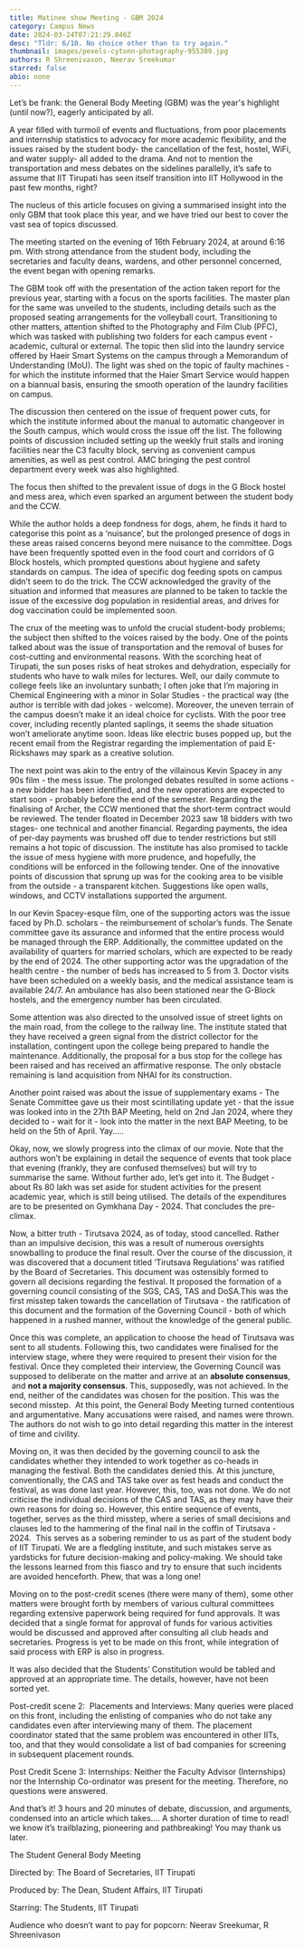 ```yaml
---
title: Matinee show Meeting - GBM 2024
category: Campus News
date: 2024-03-24T07:21:29.846Z
desc: "Tldr: 6/10. No choice other than to try again."
thumbnail: images/pexels-cytonn-photography-955389.jpg
authors: R Shreenivason, Neerav Sreekumar
starred: false
abio: none
---
```

<!--StartFragment-->

Let’s be frank: the General Body Meeting (GBM) was the year's highlight (until now?), eagerly anticipated by all. 

A year filled with turmoil of events and fluctuations, from poor placements and internship statistics to advocacy for more academic flexibility, and the issues raised by the student body- the cancellation of the fest, hostel, WiFi, and water supply- all added to the drama. And not to mention the transportation and mess debates on the sidelines parallelly, it’s safe to assume that IIT Tirupati has seen itself transition into IIT Hollywood in the past few months, right?

The nucleus of this article focuses on giving a summarised insight into the only GBM that took place this year, and we have tried our best to cover the vast sea of topics discussed.

The meeting started on the evening of 16th February 2024, at around 6:16 pm. With strong attendance from the student body, including the secretaries and faculty deans, wardens, and other personnel concerned, the event began with opening remarks.

The GBM took off with the presentation of the action taken report for the previous year, starting with a focus on the sports facilities. The master plan for the same was unveiled to the students, including details such as the proposed seating arrangements for the volleyball court. Transitioning to other matters, attention shifted to the Photography and Film Club (PFC), which was tasked with publishing two folders for each campus event - academic, cultural or external. The topic then slid into the laundry service offered by Haeir Smart Systems on the campus through a Memorandum of Understanding (MoU). The light was shed on the topic of faulty machines - for which the institute informed that the Haier Smart Service would happen on a biannual basis, ensuring the smooth operation of the laundry facilities on campus.

The discussion then centered on the issue of frequent power cuts, for which the institute informed about the manual to automatic changeover in the South campus, which would cross the issue off the list. The following points of discussion included setting up the weekly fruit stalls and ironing facilities near the C3 faculty block, serving as convenient campus amenities, as well as pest control. AMC bringing the pest control department every week was also highlighted.

The focus then shifted to the prevalent issue of dogs in the G Block hostel and mess area, which even sparked an argument between the student body and the CCW.

While the author holds a deep fondness for dogs, ahem, he finds it hard to categorise this point as a ‘nuisance’, but the prolonged presence of dogs in these areas raised concerns beyond mere nuisance to the committee. Dogs have been frequently spotted even in the food court and corridors of G Block hostels, which prompted questions about hygiene and safety standards on campus. The idea of specific dog feeding spots on campus didn’t seem to do the trick. The CCW acknowledged the gravity of the situation and informed that measures are planned to be taken to tackle the issue of the excessive dog population in residential areas, and drives for dog vaccination could be implemented soon. 

The crux of the meeting was to unfold the crucial student-body problems; the subject then shifted to the voices raised by the body. One of the points talked about was the issue of transportation and the removal of buses for cost-cutting and environmental reasons. With the scorching heat of Tirupati, the sun poses risks of heat strokes and dehydration, especially for students who have to walk miles for lectures. Well, our daily commute to college feels like an involuntary sunbath; I often joke that I’m majoring in Chemical Engineering with a minor in Solar Studies - the practical way (the author is terrible with dad jokes - welcome). Moreover, the uneven terrain of the campus doesn’t make it an ideal choice for cyclists. With the poor tree cover, including recently planted saplings, it seems the shade situation won’t ameliorate anytime soon. Ideas like electric buses popped up, but the recent email from the Registrar regarding the implementation of paid E-Rickshaws may spark as a creative solution. 

The next point was akin to the entry of the villainous Kevin Spacey in any 90s film - the mess issue. The prolonged debates resulted in some actions - a new bidder has been identified, and the new operations are expected to start soon - probably before the end of the semester. Regarding the finalising of Archer, the CCW mentioned that the short-term contract would be reviewed. The tender floated in December 2023 saw 18 bidders with two stages- one technical and another financial. Regarding payments, the idea of per-day payments was brushed off due to tender restrictions but still remains a hot topic of discussion. The institute has also promised to tackle the issue of mess hygiene with more prudence, and hopefully, the conditions will be enforced in the following tender. One of the innovative points of discussion that sprung up was for the cooking area to be visible from the outside - a transparent kitchen. Suggestions like open walls, windows, and CCTV installations supported the argument. 

In our Kevin Spacey-esque film, one of the supporting actors was the issue faced by Ph.D. scholars - the reimbursement of scholar’s funds. The Senate committee gave its assurance and informed that the entire process would be managed through the ERP. Additionally, the committee updated on the availability of quarters for married scholars, which are expected to be ready by the end of 2024. The other supporting actor was the upgradation of the health centre - the number of beds has increased to 5 from 3. Doctor visits have been scheduled on a weekly basis, and the medical assistance team is available 24/7. An ambulance has also been stationed near the G-Block hostels, and the emergency number has been circulated. 

Some attention was also directed to the unsolved issue of street lights on the main road, from the college to the railway line. The institute stated that they have received a green signal from the district collector for the installation, contingent upon the college being prepared to handle the maintenance. Additionally, the proposal for a bus stop for the college has been raised and has received an affirmative response. The only obstacle remaining is land acquisition from NHAI for its construction.

Another point raised was about the issue of supplementary exams - The Senate Committee gave us their most scintillating update yet - that the issue was looked into in the 27th BAP Meeting, held on 2nd Jan 2024, where they decided to - wait for it - look into the matter in the next BAP Meeting, to be held on the 5th of April. Yay…..

Okay, now, we slowly progress into the climax of our movie. Note that the authors won’t be explaining in detail the sequence of events that took place that evening (frankly, they are confused themselves) but will try to summarise the same. Without further ado, let’s get into it. The Budget - about Rs 80 lakh was set aside for student activities for the present academic year, which is still being utilised. The details of the expenditures are to be presented on Gymkhana Day - 2024. That concludes the pre-climax.

Now, a bitter truth - Tirutsava 2024, as of today, stood cancelled. Rather than an impulsive decision, this was a result of numerous oversights snowballing to produce the final result. Over the course of the discussion, it was discovered that a document titled ‘Tirutsava Regulations’ was ratified by the Board of Secretaries. This document was ostensibly formed to govern all decisions regarding the festival. It proposed the formation of a governing council consisting of the SGS, CAS, TAS and DoSA.This was the first misstep taken towards the cancellation of Tirutsava - the ratification of this document and the formation of the Governing Council - both of which happened in a rushed manner, without the knowledge of the general public.

Once this was complete, an application to choose the head of Tirutsava was sent to all students. Following this, two candidates were finalised for the interview stage, where they were required to present their vision for the festival. Once they completed their interview, the Governing Council was supposed to deliberate on the matter and arrive at an **absolute consensus**,  and **not a majority consensus**. This, supposedly, was not achieved. In the end, neither of the candidates was chosen for the position. This was the second misstep.  At this point, the General Body Meeting turned contentious and argumentative. Many accusations were raised, and names were thrown. The authors do not wish to go into detail regarding this matter in the interest of time and civility.

Moving on, it was then decided by the governing council to ask the candidates whether they intended to work together as co-heads in managing the festival. Both the candidates denied this. At this juncture, conventionally, the CAS and TAS take over as fest heads and conduct the festival, as was done last year. However, this, too, was not done. We do not criticise the individual decisions of the CAS and TAS, as they may have their own reasons for doing so. However, this entire sequence of events, together, serves as the third misstep, where a series of small decisions and clauses led to the hammering of the final nail in the coffin of Tirutsava - 2024.  This serves as a sobering reminder to us as part of the student body of IIT Tirupati. We are a fledgling institute, and such mistakes serve as yardsticks for future decision-making and policy-making. We should take the lessons learned from this fiasco and try to ensure that such incidents are avoided henceforth. Phew, that was a long one!     

Moving on to the post-credit scenes (there were many of them), some other matters were brought forth by members of various cultural committees regarding extensive paperwork being required for fund approvals. It was decided that a single format for approval of funds for various activities would be discussed and approved after consulting all club heads and secretaries. Progress is yet to be made on this front, while integration of said process with ERP is also in progress.

It was also decided that the Students’ Constitution would be tabled and approved at an appropriate time. The details, however, have not been sorted yet.

Post-credit scene 2:  Placements and Interviews: Many queries were placed on this front, including the enlisting of companies who do not take any candidates even after interviewing many of them. The placement coordinator stated that the same problem was encountered in other IITs, too, and that they would consolidate a list of bad companies for screening in subsequent placement rounds.

Post Credit Scene 3: Internships: Neither the Faculty Advisor (Internships) nor the Internship Co-ordinator was present for the meeting. Therefore, no questions were answered. 

And that’s it! 3 hours and 20 minutes of debate, discussion, and arguments, condensed into an article which takes…. A shorter duration of time to read! we know it’s trailblazing, pioneering and pathbreaking! You may thank us later. 

The Student General Body Meeting

Directed by: The Board of Secretaries, IIT Tirupati

Produced by: The Dean, Student Affairs, IIT Tirupati

Starring: The Students, IIT Tirupati

Audience who doesn’t want to pay for popcorn: Neerav Sreekumar, R Shreenivason

<!--EndFragment-->